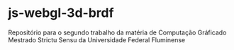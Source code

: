# js-webgl-3d-brdf
 Repositório para o segundo trabalho da matéria de Computação Gráficado Mestrado Strictu Sensu da Universidade Federal Fluminense
